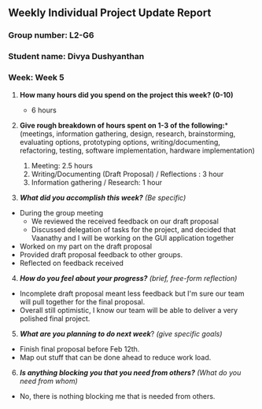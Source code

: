 ## Weekly Individual Project Update Report
### Group number: L2-G6
### Student name: Divya Dushyanthan
### Week: Week 5
1. **How many hours did you spend on the project this week? (0-10)** 
   - 6 hours

2. **Give rough breakdown of hours spent on 1-3 of the following:***
   (meetings, information gathering, design, research, brainstorming, evaluating options, prototyping options, writing/documenting, refactoring, testing, software implementation, hardware implementation)
   1. Meeting: 2.5 hours
   2. Writing/Documenting (Draft Proposal) / Reflections : 3 hour
   3. Information gathering / Research: 1 hour
   
3. ***What did you accomplish this week?*** _(Be specific)_
  - During the group meeting
    - We reviewed the received feedback on our draft proposal
    - Discussed delegation of tasks for the project, and decided that Vaanathy and I will be working on the GUI application together
  - Worked on my part on the draft proposal
  - Provided draft proposal feedback to other groups.
  - Reflected on feedback received

4. ***How do you feel about your progress?*** _(brief, free-form reflection)_
  - Incomplete draft proposal meant less feedback but I'm sure our team will pull together for the final proposal.
  - Overall still optimistic, I know our team will be able to deliver a very polished final project.
    
5. ***What are you planning to do next week***? _(give specific goals)_
  - Finish final proposal before Feb 12th.
  - Map out stuff that can be done ahead to reduce work load.
    
6. ***Is anything blocking you that you need from others?*** _(What do you need from whom)_
  - No, there is nothing blocking me that is needed from others.
